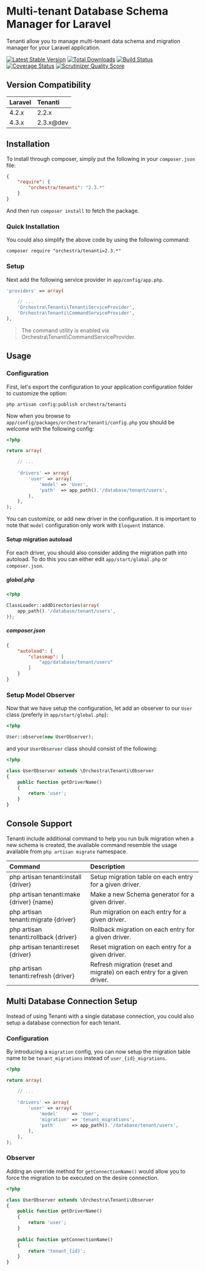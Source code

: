 Multi-tenant Database Schema Manager for Laravel
==============

Tenanti allow you to manage multi-tenant data schema and migration manager for your Laravel application.

[![Latest Stable Version](https://poser.pugx.org/orchestra/tenanti/v/stable.png)](https://packagist.org/packages/orchestra/tenanti) 
[![Total Downloads](https://poser.pugx.org/orchestra/tenanti/downloads.png)](https://packagist.org/packages/orchestra/tenanti) 
[![Build Status](https://travis-ci.org/orchestral/tenanti.svg?branch=master)](https://travis-ci.org/orchestral/tenanti) 
[![Coverage Status](https://coveralls.io/repos/orchestral/tenanti/badge.png?branch=master)](https://coveralls.io/r/orchestral/tenanti?branch=master) 
[![Scrutinizer Quality Score](https://scrutinizer-ci.com/g/orchestral/tenanti/badges/quality-score.png?b=master)](https://scrutinizer-ci.com/g/orchestral/tenanti/) 

## Version Compatibility

Laravel  | Tenanti
:--------|:---------
 4.2.x   | 2.2.x
 4.3.x   | 2.3.x@dev

## Installation

To install through composer, simply put the following in your `composer.json` file:
 
```json
{
	"require": {
		"orchestra/tenanti": "2.3.*"
	}	
}
```

And then run `composer install` to fetch the package.

### Quick Installation

You could also simplify the above code by using the following command:

```
composer require "orchestra/tenanti=2.3.*"
```

### Setup

Next add the following service provider in `app/config/app.php`.

```php
'providers' => array(

	// ...
	'Orchestra\Tenanti\TenantiServiceProvider',
	'Orchestra\Tenanti\CommandServiceProvider',
),
```

> The command utility is enabled via Orchestra\Tenanti\CommandServiceProvider.

## Usage

### Configuration

First, let's export the configuration to your application configuration folder to customize the option:

```
php artisan config:publish orchestra/tenanti
```

Now when you browse to `app/config/packages/orchestra/tenanti/config.php` you should be welcome with the following config:

```php
<?php

return array(

	// ...
	
	'drivers' => array(
        'user' => array(
            'model' => 'User',
            'path'  => app_path().'/database/tenant/users',
        ),
    ),
);
```

You can customize, or add new driver in the configuration. It is important to note that `model` configuration only work with `Eloquent` instance.

#### Setup migration autoload

For each driver, you should also consider adding the migration path into autoload. To do this you can either edit `app/start/global.php` or `composer.json`.

##### global.php

```php
<?php

ClassLoader::addDirectories(array(
	app_path().'/database/tenant/users',
));
```

##### composer.json

```json
{
	"autoload": {
		"classmap": [
			"app/database/tenant/users"
		]
	}
}
```

### Setup Model Observer

Now that we have setup the configuration, let add an observer to our `User` class (preferly in `app/start/global.php`):

```php
<?php

User::observe(new UserObserver);
```

and your `UserObserver` class should consist of the following:

```php
<?php

class UserObserver extends \Orchestra\Tenanti\Observer
{
	public function getDriverName()
	{
		return 'user';
	}
}
```

## Console Support

Tenanti include additional command to help you run bulk migration when a new schema is created, the available command resemble the usage available from `php artisan migrate` namespace.

Command                                    | Description
:------------------------------------------|:---------------------
 php artisan tenanti:install {driver}      | Setup migration table on each entry for a given driver.
 php artisan tenanti:make {driver} {name}  | Make a new Schema generator for a given driver.
 php artisan tenanti:migrate {driver}      | Run migration on each entry for a given driver.
 php artisan tenanti:rollback {driver}     | Rollback migration on each entry for a given driver.
 php artisan tenanti:reset {driver}        | Reset migration on each entry for a given driver.
 php artisan tenanti:refresh {driver}      | Refresh migration (reset and migrate) on each entry for a given driver. 

## Multi Database Connection Setup

Instead of using Tenanti with a single database connection, you could also setup a database connection for each tenant.

### Configuration

By introducing a `migration` config, you can now setup the migration table name to be `tenant_migrations` instead of `user_{id}_migrations`.

```php
<?php

return array(

	// ...
	
	'drivers' => array(
        'user' => array(
            'model'     => 'User',
            'migration' => 'tenant_migrations',
            'path'      => app_path().'/database/tenant/users',
        ),
    ),
);
```

### Observer

Adding an override method for `getConnectionName()` would allow you to force the migration to be executed on the desire connection.

```php
<?php

class UserObserver extends \Orchestra\Tenanti\Observer
{
	public function getDriverName()
	{
		return 'user';
	}
	
	public function getConnectionName()
	{
		return 'tenant_{id}';
	}
}
```
